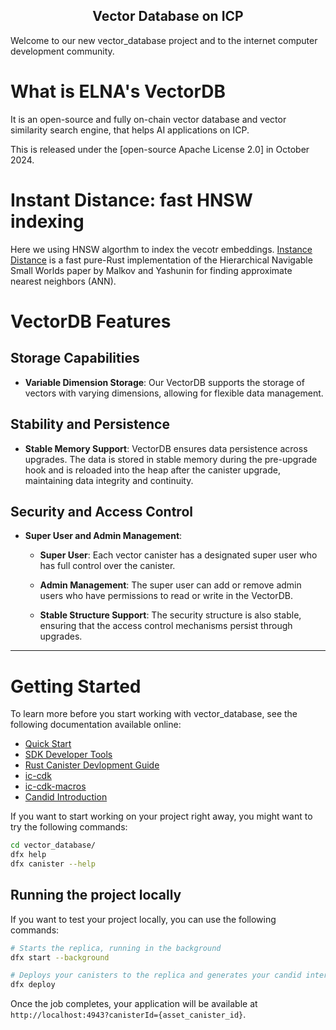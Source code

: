 <h2 align="center">
  Vector Database on ICP
</h2>

Welcome to our new vector_database project and to the internet computer development community. 

# What is ELNA's VectorDB

It is an open-source and fully on-chain vector database and vector similarity search engine, that helps AI applications on ICP. 

This is released under the [open-source Apache License 2.0] in October 2024.


# Instant Distance: fast HNSW indexing
Here we using HNSW algorthm to index the vecotr embeddings. [Instance Distance](https://github.com/instant-labs/instant-distance) is a fast pure-Rust implementation of the Hierarchical Navigable Small Worlds paper by Malkov and Yashunin for finding approximate nearest neighbors (ANN).

# VectorDB Features

## Storage Capabilities
- **Variable Dimension Storage**: Our VectorDB supports the storage of vectors with varying dimensions, allowing for flexible data management.

## Stability and Persistence
- **Stable Memory Support**: VectorDB ensures data persistence across upgrades. The data is stored in stable memory during the pre-upgrade hook and is reloaded into the heap after the canister upgrade, maintaining data integrity and continuity.

## Security and Access Control
- **Super User and Admin Management**: 

  - **Super User**: Each vector canister has a designated super user who has full control over the canister.

  - **Admin Management**: The super user can add or remove admin users who have permissions to read or write in the VectorDB.
  
  - **Stable Structure Support**: The security structure is also stable, ensuring that the access control mechanisms persist through upgrades.

---


# Getting Started
To learn more before you start working with vector_database, see the following documentation available online:

- [Quick Start](https://internetcomputer.org/docs/quickstart/quickstart-intro)
- [SDK Developer Tools](https://internetcomputer.org/docs/developers-guide/sdk-guide)
- [Rust Canister Devlopment Guide](https://internetcomputer.org/docs/rust-guide/rust-intro)
- [ic-cdk](https://docs.rs/ic-cdk)
- [ic-cdk-macros](https://docs.rs/ic-cdk-macros)
- [Candid Introduction](https://internetcomputer.org/docs/candid-guide/candid-intro)


If you want to start working on your project right away, you might want to try the following commands:

```bash
cd vector_database/
dfx help
dfx canister --help
```

## Running the project locally

If you want to test your project locally, you can use the following commands:

```bash
# Starts the replica, running in the background
dfx start --background

# Deploys your canisters to the replica and generates your candid interface
dfx deploy
```

Once the job completes, your application will be available at `http://localhost:4943?canisterId={asset_canister_id}`.

